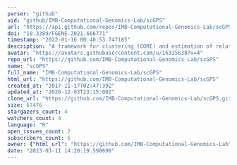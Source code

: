 ```yaml
---
parser: "github"
uid: "github/IMB-Computational-Genomics-Lab/scGPS"
url: "https://api.github.com/repos/IMB-Computational-Genomics-Lab/scGPS"
doi: "10.3389/FGENE.2021.666771"
timestamp: "2022-01-16 00:40:53.747185"
description: "A framework for clustering (CORE) and estimation of relationship between pairs of clusters (scGPS) from single cell data "
avatar: "https://avatars.githubusercontent.com/u/16315638?v=4"
repo_url: "https://github.com/IMB-Computational-Genomics-Lab/scGPS"
name: "scGPS"
full_name: "IMB-Computational-Genomics-Lab/scGPS"
html_url: "https://github.com/IMB-Computational-Genomics-Lab/scGPS"
created_at: "2017-11-17T02:47:39Z"
updated_at: "2020-12-03T23:15:00Z"
clone_url: "https://github.com/IMB-Computational-Genomics-Lab/scGPS.git"
size: 67476
stargazers_count: 4
watchers_count: 4
language: "R"
open_issues_count: 2
subscribers_count: 6
owner: {"html_url": "https://github.com/IMB-Computational-Genomics-Lab", "avatar_url": "https://avatars.githubusercontent.com/u/16315638?v=4", "login": "IMB-Computational-Genomics-Lab", "type": "Organization"}
date: "2023-03-11 14:20:19.590698"
---
```

